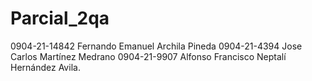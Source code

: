 # Parcial_2qa
0904-21-14842 Fernando Emanuel Archila Pineda  0904-21-4394 Jose Carlos Martínez Medrano 0904-21-9907 Alfonso Francisco Neptalí Hernández Avila.
